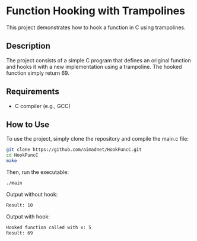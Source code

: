# Function Hooking with Trampolines
This project demonstrates how to hook a function in C using trampolines.

## Description
The project consists of a simple C program that defines an original function and hooks it with a new implementation using a trampoline. The hooked function simply return 69.

## Requirements
* C compiler (e.g., GCC)

## How to Use
To use the project, simply clone the repository and compile the main.c file:

```bash
git clone https://github.com/aimadnet/HookFuncC.git
cd HookFuncC
make
```

Then, run the executable:

```bash
./main
```

Output without hook:

```bash
Result: 10
```

Output with hook:

```bash
Hooked function called with x: 5
Result: 69
```

